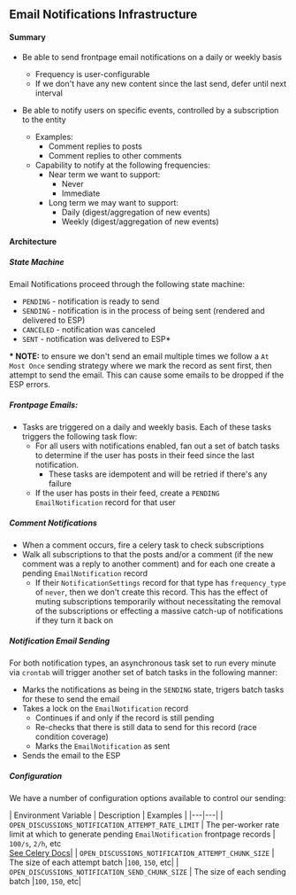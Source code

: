 Email Notifications Infrastructure
---

#### Summary

- Be able to send frontpage email notifications on a daily or weekly basis
  - Frequency is user-configurable
  - If we don't have any new content since the last send, defer until next interval


- Be able to notify users on specific events, controlled by a subscription to the entity
  - Examples:
    - Comment replies to posts
    - Comment replies to other comments
  - Capability to notify at the following frequencies:
    - Near term we want to support:
      - Never
      - Immediate
    - Long term we may want to support:
      - Daily (digest/aggregation of new events)
      - Weekly (digest/aggregation of new events)


#### Architecture

##### State Machine

Email Notifications proceed through the following state machine:

- `PENDING` - notification is ready to send
- `SENDING` - notification is in the process of being sent (rendered and delivered to ESP)
- `CANCELED` - notification was canceled
- `SENT` - notification was delivered to ESP\*

**\* NOTE:** to ensure we don't send an email multiple times we follow a `At Most Once` sending strategy where we mark the record as sent first, then attempt to send the email. This can cause some emails to be dropped if the ESP errors.

##### Frontpage Emails:

 - Tasks are triggered on a daily and weekly basis. Each of these tasks triggers the following task flow:
   - For all users with notifications enabled, fan out a set of batch tasks to determine if the user has posts in their feed since the last notification.
     - These tasks are idempotent and will be retried if there's any failure
   - If the user has posts in their feed, create a `PENDING` `EmailNotification` record for that user

##### Comment Notifications

 - When a comment occurs, fire a celery task to check subscriptions
 - Walk all subscriptions to that the posts and/or a comment (if the new comment was a reply to another comment) and for each one create a pending `EmailNotification` record
   - If their `NotificationSettings` record for that type has `frequency_type` of `never`, then we don't create this record. This has the effect of muting subscriptions temporarily without necessitating the removal of the subscriptions or effecting a massive catch-up of notifications if they turn it back on


##### Notification Email Sending

For both notification types, an asynchronous task set to run every minute via `crontab` will trigger another set of batch tasks in the following manner:
 - Marks the notifications as being in the `SENDING` state, trigers batch tasks for these to send the email
 - Takes a lock on the `EmailNotification` record
   - Continues if and only if the record is still pending
   - Re-checks that there is still data to send for this record (race condition coverage)
   - Marks the `EmailNotification` as sent
 - Sends the email to the ESP


##### Configuration

We have a number of configuration options available to control our sending:

| Environment Variable | Description | Examples |
|---|---|
| `OPEN_DISCUSSIONS_NOTIFICATION_ATTEMPT_RATE_LIMIT` | The per-worker rate limit at which to generate pending `EmailNotification` frontpage records | `100/s`, `2/h`, etc<br/>[See Celery Docs](https://docs.celeryproject.org/en/latest/reference/celery.app.task.html#celery.app.task.Task.rate_limit)|
| `OPEN_DISCUSSIONS_NOTIFICATION_ATTEMPT_CHUNK_SIZE` | The size of each attempt batch |`100`, `150`, etc|
| `OPEN_DISCUSSIONS_NOTIFICATION_SEND_CHUNK_SIZE` | The size of each sending batch |`100`, `150`, etc|
